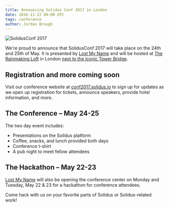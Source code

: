 ```yaml
---
title: Announcing Solidus Conf 2017 in London
date: 2016-11-22 00:00 UTC
tags: conference
author: Jordan Brough
---
```


![SolidusConf 2017](/blog/2016/11/22/solidus-conf-2017/homepage-splash-2017.jpg)

We're proud to announce that SolidusConf 2017 will take place on the 24th and
25th of May. It is presented by [Lost My Name](https://www.lostmy.name) and will
be hosted at [The Rainmaking Loft](http://www.rainmakingloft.com/uk/event-space/)
in London [next to the iconic Tower Bridge](/blog/2016/11/22/solidus-conf-2017/rainmaking-loft.jpg).

## Registration and more coming soon

Visit our conference website at [conf2017.solidus.io](http://conf2017.solidus.io)
to sign up for updates as we open up registration for tickets, announce
speakers, provide hotel information, and more.

## The Conference – May 24-25

The two day event includes:

* Presentations on the Solidus platform
* Coffee, snacks, and lunch provided both days
* Conference t-shirt
* A pub night to meet fellow attendees

## The Hackathon – May 22-23

[Lost My Name](https://www.lostmy.name) will also be opening the conference
center on Monday and Tuesday, May 22 & 23 for a hackathon for conference
attendees.

Come hack with us on your favorite parts of Solidus or Solidus-related work!
